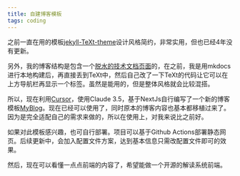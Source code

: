 ```yaml
---
title: 自建博客模板
tags: coding
---
```


之前一直在用的模板[jekyll-TeXt-theme](https://github.com/kitian616/jekyll-TeXt-theme)设计风格简约，非常实用，但也已经4年没有更新。

另外，我的博客结构是包含一个[脱水的技术文档页面](https://pzweuj.github.io/projects)的，在之前，我是用mkdocs进行本地构建后，再直接丢到TeXt中，然后自己改了一下TeXt的代码让它可以在上方导航栏再显示一个标签。虽然是能用的，但是整体风格就会比较混搭。

所以，现在利用[Cursor](https://www.cursor.com/)，使用Claude 3.5，基于NextJs自行编写了一个新的博客模板[MyBlog](https://github.com/pzweuj/MyBlog)。现在已经可以使用了，同时原本的博客内容也基本都移植过来了。因为是完全适配自己的需求来做的，所以在使用上，对我来说比之前好。

如果对此模板感兴趣，也可自行部署。项目可以基于Github Actions部署静态网页。后续更新中，会加入配置文件方案，达到基本信息只需改配置文件即可的效果。

然后，现在可以看懂一点点前端的内容了，希望能做一个开源的解读系统前端。
